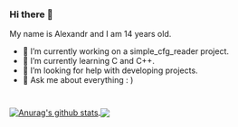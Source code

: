 ### Hi there 👋

My name is Alexandr and I am 14 years old.

- 🔭 I’m currently working on a simple_cfg_reader project.
- 🌱 I’m currently learning C and C++.
- 🤔 I’m looking for help with developing projects.
- 💬 Ask me about everything : )
#
<a href="https://github.com/anuraghazra/github-readme-stats">
  <img align="center" src="https://github-readme-stats.vercel.app/api?username=RedBull4&show_icons=true&theme=tokyonight" alt="Anurag's github stats">
</a>
<a href="https://github.com/anuraghazra/github-readme-stats">
  <img align="center" src="https://github-readme-stats.vercel.app/api/top-langs/?username=RedBull4&layout=compact&theme=tokyonight">
</a>
